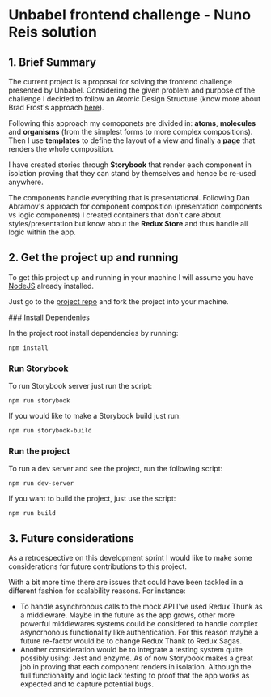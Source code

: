 # Unbabel frontend challenge - Nuno Reis solution

## 1. Brief Summary
The current project is a proposal for solving the frontend challenge presented by Unbabel. Considering the given problem and purpose of the challenge I decided to follow an Atomic Design Structure (know more about Brad Frost's approach [here](http://atomicdesign.bradfrost.com/)).

Following this approach my comoponets are divided in: **atoms**, **molecules** and **organisms** (from the simplest forms to more complex compositions). Then I use **templates** to define the layout of a view and finally a **page** that renders the whole composition.

I have created stories through **Storybook** that render each component in isolation proving that they can stand by themselves and hence be re-used anywhere.

The components handle everything that is presentational. Following Dan Abramov's approach for component composition (presentation components vs logic components) I created containers that don't care about styles/presentation but know about the **Redux Store** and thus handle all logic within the app.

## 2. Get the project up and running
To get this project up and running in your machine I will assume you have [NodeJS](https://nodejs.org/en/) already installed.

Just go to the [project repo](https://github.com/nunobreis/unbabel/) and fork the project into your machine.

### Install Dependenies

In the project root install dependencies by running:

```
npm install
```

### Run Storybook

To run Storybook server just run the script:

```
npm run storybook
```

If you would like to make a Storybook build just run:

```
npm run storybook-build
```

### Run the project
To run a dev server and see the project, run the following script:

```
npm run dev-server
```

If you want to build the project, just use the script:

```
npm run build
```

## 3. Future considerations

As a retroespective on this development sprint I would like to make some considerations for future contributions to this project.

With a bit more time there are issues that could have been tackled in a different fashion for scalability reasons. For instance:

- To handle asynchronous calls to the mock API I've used Redux Thunk as a middleware. Maybe in the future as the app grows, other more powerful middlewares systems could be considered to handle complex asyncrhonous functionality like authentication. For this reason maybe a future re-factor would be to change Redux Thank to Redux Sagas.
- Another consideration would be to integrate a testing system quite possibly using: Jest and enzyme. As of now Storybook makes a great job in proving that each component renders in isolation. Although the full functionality and logic lack testing to proof that the app works as expected and to capture potential bugs.
